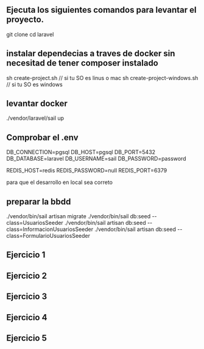 ## Ejecuta los siguientes comandos para levantar el proyecto.

git clone
cd laravel

## instalar dependecias a traves de docker sin necesitad de tener composer instalado
sh create-project.sh // si tu SO es linus o mac
sh create-project-windows.sh // si tu SO es windows

## levantar docker
./vendor/laravel/sail up

## Comprobar el .env

DB_CONNECTION=pgsql
DB_HOST=pgsql
DB_PORT=5432
DB_DATABASE=laravel
DB_USERNAME=sail
DB_PASSWORD=password

REDIS_HOST=redis
REDIS_PASSWORD=null
REDIS_PORT=6379

para que el desarrollo en local sea correto

## preparar la bbdd 
./vendor/bin/sail artisan migrate
./vendor/bin/sail db:seed --class=UsuariosSeeder
./vendor/bin/sail artisan db:seed --class=InformacionUsuariosSeeder
./vendor/bin/sail artisan db:seed --class=FormularioUsuariosSeeder


## Ejercicio 1
## Ejercicio 2
## Ejercicio 3
## Ejercicio 4
## Ejercicio 5
